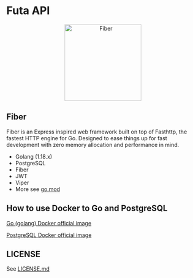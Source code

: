 # Futa API

<p align="center">
  <a href="https://gofiber.io">
    <img alt="Fiber" height="200" src="https://raw.githubusercontent.com/gofiber/docs/master/static/fiber_v2_logo.svg">
  </a>
</p>

## Fiber

Fiber is an Express inspired web framework built on top of Fasthttp, the fastest HTTP engine for Go. Designed to ease things up for fast development with zero memory allocation and performance in mind.

- Golang (1.18.x)
- PostgreSQL
- Fiber
- JWT
- Viper
- More see [go.mod](go.mod)

## How to use Docker to Go and PostgreSQL

[Go (golang) Docker official image](https://hub.docker.com/_/golang)

[PostgreSQL Docker official image](https://hub.docker.com/_/postgres)

## LICENSE

See [LICENSE.md](LICENSE.md)
